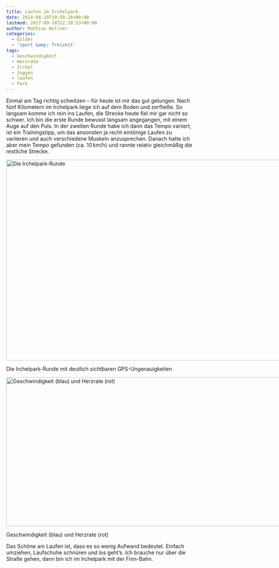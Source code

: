 ```yaml
---
title: Laufen im Irchelpark
date: 2014-08-10T19:50:26+00:00
lastmod: 2017-09-18T22:28:53+00:00
author: Mathias Wellner
categories:
  - bilder
  - 'sport &amp; freizeit'
tags:
  - Geschwindigkeit
  - Herzrate
  - Irchel
  - Joggen
  - laufen
  - Park
---
```

Einmal am Tag richtig schwitzen &ndash; für heute ist mir das gut gelungen. Nach fünf Kilometern im Irchelpark liege ich auf dem Boden und zerfließe. So langsam komme ich rein ins Laufen, die Strecke heute fiel mir gar nicht so schwer. Ich bin die erste Runde bewusst langsam angegangen, mit einem Auge auf den Puls. In der zweiten Runde habe ich dann das Tempo variiert, ist ein Trainingstipp, um das ansonsten ja recht eintönige Laufen zu variieren und auch verschiedene Muskeln anzusprechen. Danach hatte ich aber mein Tempo gefunden (ca. 10&thinsp;km/h) und rannte relativ gleichmäßig die restliche Strecke. 

<div id="attachment_4754" style="width: 1010px" class="wp-caption aligncenter">
  <a href="/wp-uploads/2014/08/irchelpark.jpg"><img src="/wp-uploads/2014/08/irchelpark.jpg" alt="Die Irchelpark-Runde" width="1000" height="539" class="size-full wp-image-4754" srcset="http://www.mwellner.de/wp-uploads/2014/08/irchelpark.jpg 1000w, http://www.mwellner.de/wp-uploads/2014/08/irchelpark-300x161.jpg 300w, http://www.mwellner.de/wp-uploads/2014/08/irchelpark-250x134.jpg 250w, http://www.mwellner.de/wp-uploads/2014/08/irchelpark-150x80.jpg 150w" sizes="(max-width: 1000px) 100vw, 1000px" /></a>
  
  <p class="wp-caption-text">
    Die Irchelpark-Runde mit deutlich sichtbaren GPS-Ungenauigkeiten
  </p>
</div>

<div id="attachment_4756" style="width: 860px" class="wp-caption aligncenter">
  <a href="/wp-uploads/2014/08/joggen.png"><img src="/wp-uploads/2014/08/joggen-1024x483.png" alt="Geschwindigkeit (blau) und Herzrate (rot)" width="850" height="400" class="size-large wp-image-4756" srcset="http://www.mwellner.de/wp-uploads/2014/08/joggen-1024x483.png 1024w, http://www.mwellner.de/wp-uploads/2014/08/joggen-300x141.png 300w, http://www.mwellner.de/wp-uploads/2014/08/joggen-250x118.png 250w, http://www.mwellner.de/wp-uploads/2014/08/joggen-150x70.png 150w, http://www.mwellner.de/wp-uploads/2014/08/joggen.png 1254w" sizes="(max-width: 850px) 100vw, 850px" /></a>
  
  <p class="wp-caption-text">
    Geschwindigkeit (blau) und Herzrate (rot)
  </p>
</div>

Das Schöne am Laufen ist, dass es so wenig Aufwand bedeutet. Einfach umziehen, Laufschuhe schnüren und los geht&#8217;s. Ich brauche nur über die Straße gehen, dann bin ich im Irchelpark mit der Finn-Bahn.